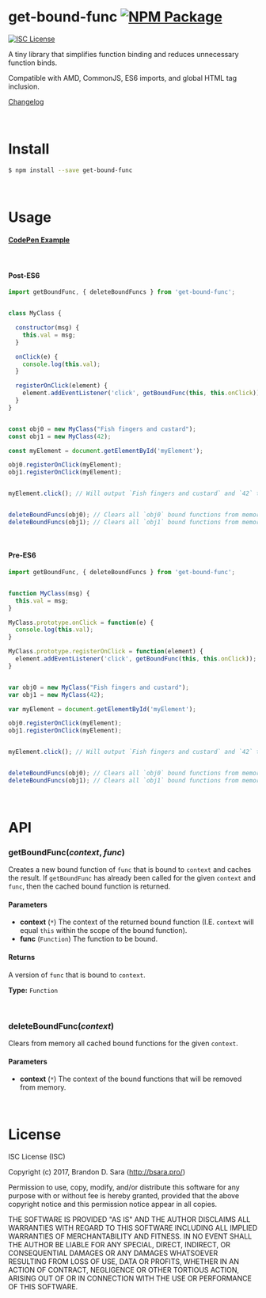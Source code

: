# get-bound-func [![NPM Package](https://img.shields.io/npm/v/get-bound-func.svg?style=flat-square)][npm]


[![ISC License](https://img.shields.io/badge/license-ISC-blue.svg?style=flat-square)][license]


A tiny library that simplifies function binding and reduces unnecessary function binds.

Compatible with AMD, CommonJS, ES6 imports, and global HTML tag inclusion.


[Changelog](https://github.com/bsara/get-bound-func/blob/master/CHANGELOG.md)



<br/>



# Install

```bash
$ npm install --save get-bound-func
```



<br/>



# Usage

#### [CodePen Example][codepen]

<br/>

#### Post-ES6

```js
import getBoundFunc, { deleteBoundFuncs } from 'get-bound-func';


class MyClass {

  constructor(msg) {
    this.val = msg;
  }

  onClick(e) {
    console.log(this.val);
  }

  registerOnClick(element) {
    element.addEventListener('click', getBoundFunc(this, this.onClick));
  }
}


const obj0 = new MyClass("Fish fingers and custard");
const obj1 = new MyClass(42);

const myElement = document.getElementById('myElement');

obj0.registerOnClick(myElement);
obj1.registerOnClick(myElement);


myElement.click(); // Will output `Fish fingers and custard` and `42` to console


deleteBoundFuncs(obj0); // Clears all `obj0` bound functions from memory
deleteBoundFuncs(obj1); // Clears all `obj1` bound functions from memory
```

<br/>

#### Pre-ES6

```js
import getBoundFunc, { deleteBoundFuncs } from 'get-bound-func';


function MyClass(msg) {
  this.val = msg;
}

MyClass.prototype.onClick = function(e) {
  console.log(this.val);
}

MyClass.prototype.registerOnClick = function(element) {
  element.addEventListener('click', getBoundFunc(this, this.onClick));
}


var obj0 = new MyClass("Fish fingers and custard");
var obj1 = new MyClass(42);

var myElement = document.getElementById('myElement');

obj0.registerOnClick(myElement);
obj1.registerOnClick(myElement);


myElement.click(); // Will output `Fish fingers and custard` and `42` to console


deleteBoundFuncs(obj0); // Clears all `obj0` bound functions from memory
deleteBoundFuncs(obj1); // Clears all `obj1` bound functions from memory
```



<br/>



# API

### getBoundFunc(*context*, *func*)

Creates a new bound function of `func` that is bound to `context` and caches the result.
If `getBoundFunc` has already been called for the given `context` and `func`, then the
cached bound function is returned.

#### Parameters

- **context** (`*`)
  The context of the returned bound function (I.E. `context` will equal `this` within
  the scope of the bound function).
- **func** (`Function`)
  The function to be bound.

#### Returns

A version of `func` that is bound to `context`.

**Type:** `Function`

<br/>

### deleteBoundFunc(*context*)

Clears from memory all cached bound functions for the given `context`.

#### Parameters

- **context** (`*`)
  The context of the bound functions that will be removed from memory.



<br/>



# License

ISC License (ISC)

Copyright (c) 2017, Brandon D. Sara (http://bsara.pro/)

Permission to use, copy, modify, and/or distribute this software for any
purpose with or without fee is hereby granted, provided that the above
copyright notice and this permission notice appear in all copies.

THE SOFTWARE IS PROVIDED "AS IS" AND THE AUTHOR DISCLAIMS ALL WARRANTIES WITH
REGARD TO THIS SOFTWARE INCLUDING ALL IMPLIED WARRANTIES OF MERCHANTABILITY
AND FITNESS. IN NO EVENT SHALL THE AUTHOR BE LIABLE FOR ANY SPECIAL, DIRECT,
INDIRECT, OR CONSEQUENTIAL DAMAGES OR ANY DAMAGES WHATSOEVER RESULTING FROM
LOSS OF USE, DATA OR PROFITS, WHETHER IN AN ACTION OF CONTRACT, NEGLIGENCE OR
OTHER TORTIOUS ACTION, ARISING OUT OF OR IN CONNECTION WITH THE USE OR
PERFORMANCE OF THIS SOFTWARE.




[bsara-home]: http://bsara.pro/
[license]:    https://github.com/bsara/get-bound-func/blob/master/LICENSE "License"
[npm]:        https://www.npmjs.com/package/get-bound-func                "NPM Package: get-bound-func"
[codepen]:    https://codepen.io/bsara/pen/oeLZzo?editors=1011            "getBoundFunc Example"
